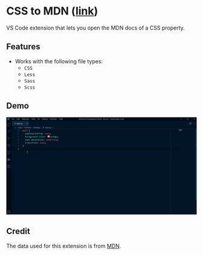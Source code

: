 # CSS to MDN ([link](https://marketplace.visualstudio.com/items?itemName=dzhavat.css-to-mdn))

VS Code extension that lets you open the MDN docs of a CSS property.

## Features

* Works with the following file types:
  * `CSS`
  * `Less`
  * `Sass`
  * `Scss`

## Demo

![demo](demo.gif)

## Credit

The data used for this extension is from [MDN](https://github.com/mdn/data).
